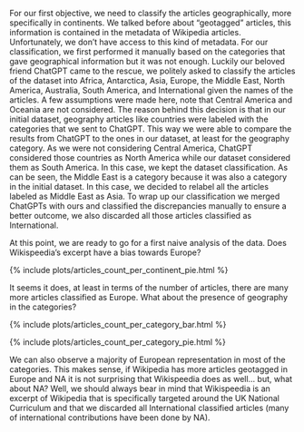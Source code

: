 For our first objective, we need to classify the articles geographically, more specifically in continents. We talked before about “geotagged” articles, this information is contained in the metadata of Wikipedia articles. Unfortunately, we don’t have access to this kind of metadata. For our classification, we first performed it manually based on the categories that gave geographical information but it was not enough. Luckily our beloved friend ChatGPT came to the rescue, we politely asked to classify the articles of the dataset into Africa, Antarctica, Asia, Europe, the Middle East, North America, Australia, South America, and International given the names of the articles. A few assumptions were made here, note that Central America and Oceania are not considered. The reason behind this decision is that in our initial dataset, geography articles like countries were labeled with the categories that we sent to ChatGPT. This way we were able to compare the results from ChatGPT to the ones in our dataset, at least for the geography category. As we were not considering Central America, ChatGPT considered those countries as North America while our dataset considered them as South America. In this case, we kept the dataset classification. As can be seen, the Middle East is a category because it was also a category in the initial dataset. In this case, we decided to relabel all the articles labeled as Middle East as Asia. To wrap up our classification we merged ChatGPTs with ours and classified the discrepancies manually to ensure a better outcome, we also discarded all those articles classified as International.

At this point, we are ready to go for a first naive analysis of the data. Does Wikispeedia’s excerpt have a bias towards Europe?

{% include plots/articles_count_per_continent_pie.html %}

It seems it does, at least in terms of the number of articles, there are many more articles classified as Europe. What about the presence of geography in the categories?

{% include plots/articles_count_per_category_bar.html %}

{% include plots/articles_count_per_category_pie.html %}

We can also observe a majority of European representation in most of the categories. This makes sense, if Wikipedia has more articles geotagged in Europe and NA it is not surprising that Wikispeedia does as well… but, what about NA? Well, we should always bear in mind that Wikispeedia is an excerpt of Wikipedia that is specifically targeted around the UK National Curriculum and that we discarded all International classified articles (many of international contributions have been done by NA).
